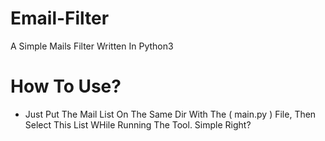 # Email-Filter
A Simple Mails Filter Written In Python3

# How To Use?
- Just Put The Mail List On The Same Dir With The ( main.py ) File, Then Select This List WHile Running The Tool. Simple Right?
